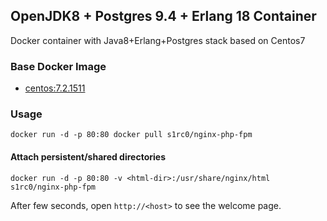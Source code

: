 ## OpenJDK8 + Postgres 9.4 + Erlang 18 Container
Docker container with Java8+Erlang+Postgres stack based on Centos7

### Base Docker Image

* [centos:7.2.1511](https://hub.docker.com/_/centos/)


### Usage

    docker run -d -p 80:80 docker pull s1rc0/nginx-php-fpm

#### Attach persistent/shared directories

    docker run -d -p 80:80 -v <html-dir>:/usr/share/nginx/html s1rc0/nginx-php-fpm

After few seconds, open `http://<host>` to see the welcome page.
